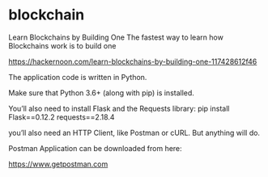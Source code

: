 # blockchain

Learn Blockchains by Building One
The fastest way to learn how Blockchains work is to build one

https://hackernoon.com/learn-blockchains-by-building-one-117428612f46

The application code is written in Python.

Make sure that Python 3.6+ (along with pip) is installed. 

You’ll also need to install Flask and the Requests library:
pip install Flask==0.12.2 requests==2.18.4 
 
you’ll also need an HTTP Client, like Postman or cURL. But anything will do.

Postman Application can be downloaded from here:

https://www.getpostman.com
